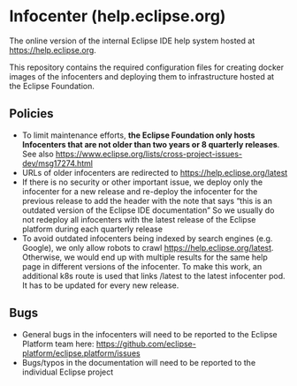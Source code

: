 # Infocenter (help.eclipse.org)

The online version of the internal Eclipse IDE help system hosted at https://help.eclipse.org.

This repository contains the required configuration files for creating docker images of the infocenters and deploying them to infrastructure hosted at the Eclipse Foundation.

## Policies

* To limit maintenance efforts, **the Eclipse Foundation only hosts Infocenters that are not older than two years or 8 quarterly releases**. See also https://www.eclipse.org/lists/cross-project-issues-dev/msg17274.html
* URLs of older infocenters are redirected to https://help.eclipse.org/latest
* If there is no security or other important issue, we deploy only the infocenter for a new release and re-deploy the infocenter for the previous release to add the header with the note that says “this is an outdated version of the Eclipse IDE documentation”
So we usually do not redeploy all infocenters with the latest release of the Eclipse platform during each quarterly release
* To avoid outdated infocenters being indexed by search engines (e.g. Google), we only allow robots to crawl https://help.eclipse.org/latest. Otherwise, we would end up with multiple results for the same help page in different versions of the infocenter. To make this work, an additional k8s route is used that links /latest to the latest infocenter pod. It has to be updated for every new release.

## Bugs

* General bugs in the infocenters will need to be reported to the Eclipse Platform team here: https://github.com/eclipse-platform/eclipse.platform/issues
* Bugs/typos in the documentation will need to be reported to the individual Eclipse project
